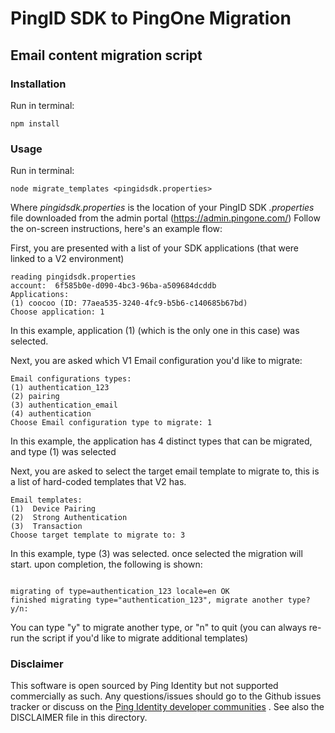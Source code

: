 # PingID SDK to PingOne Migration

## Email content migration script

### Installation

Run in terminal:

`npm install`

### Usage

Run in terminal:

`node migrate_templates <pingidsdk.properties>`

Where *pingidsdk.properties* is the location of your PingID SDK *.properties* file downloaded from the admin portal (https://admin.pingone.com/)
Follow the on-screen instructions, here's an example flow:

First, you are presented with a list of your SDK applications (that were linked to a V2 environment)

```
reading pingidsdk.properties
account:  6f585b0e-d090-4bc3-96ba-a509684dcddb
Applications: 
(1) coocoo (ID: 77aea535-3240-4fc9-b5b6-c140685b67bd)
Choose application: 1
```
In this example, application (1) (which is the only one in this case) was selected.

Next, you are asked which V1 Email configuration you'd like to migrate:

```
Email configurations types: 
(1) authentication_123
(2) pairing
(3) authentication_email
(4) authentication
Choose Email configuration type to migrate: 1
```

In this example, the application has 4 distinct types that can be migrated, and type (1) was selected

Next, you are asked to select the target email template to migrate to, this is a list of hard-coded templates that V2 has.
 
```
Email templates: 
(1)  Device Pairing
(2)  Strong Authentication
(3)  Transaction
Choose target template to migrate to: 3
```
In this example, type (3) was selected. once selected the migration will start. upon completion, the following is shown:

```
 
migrating of type=authentication_123 locale=en OK
finished migrating type="authentication_123", migrate another type? y/n:
```
You can type "y" to migrate another type, or "n" to quit (you can always re-run the script if you'd like to migrate additional templates)

### Disclaimer

This software is open sourced by Ping Identity but not supported commercially as such. Any questions/issues should go to the Github issues tracker or discuss on the [Ping Identity developer communities] . See also the DISCLAIMER file in this directory.

[Ping Identity developer communities]: https://community.pingidentity.com/collaborate
[Ping Identity Developer Site]: https://developer.pingidentity.com/connect
